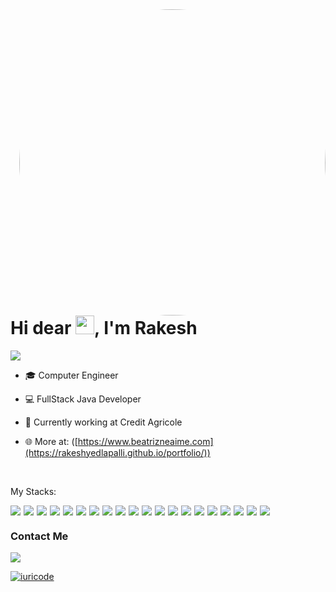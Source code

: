 <img align="right" height="490em" style="border-radius: 50% !important;" src="https://github.com/user-attachments/assets/8998c99e-2fb5-4ba1-9c2f-2c318d3f11b8"/>

<h1 align="left">
  Hi dear <img src="https://raw.githubusercontent.com/kaueMarques/kaueMarques/master/hi.gif" width="30px"/>, I'm Rakesh
</h1>

<p align="left">
  <img src="https://komarev.com/ghpvc/?username=BeatrizNeaime&color=05122A" alt"Profile Views" /> 
</p>

- 🎓 Computer Engineer

- 💻 FullStack Java Developer

- 🚀 Currently working at Credit Agricole

- 🌐 More at: ([https://www.beatrizneaime.com](https://rakeshyedlapalli.github.io/portfolio/))

<br>

<p>
  My Stacks:
</p>

<div style="display: flex; gap: 5px">
  <img src="https://img.shields.io/badge/Java-05122A?logo=java"/>
  <img src="https://img.shields.io/badge/Angular-05122A?logo=Angular"/>
  <img src="https://img.shields.io/badge/React-05122A?logo=React"/>
<img src="https://img.shields.io/badge/JavaScript-05122A?logo=javascript"/>
<img src="https://img.shields.io/badge/HTML5-05122A?logo=html5"/>
<img src="https://img.shields.io/badge/CSS3-05122A?logo=css3"/>
<img src="https://img.shields.io/badge/SpringBoot-05122A?logo=springboot"/>
  <img src="https://img.shields.io/badge/MicroServices-05122A?logo=Microservices"/>
  <img src="https://img.shields.io/badge/Hibernate-05122A?logo=Hibernate"/>
  <img src="https://img.shields.io/badge/Kafka-05122A?logo=kafka"/>
  <img src="https://img.shields.io/badge/Azure-05122A?logo=Azure"/>
  <img src="https://img.shields.io/badge/Docker-05122A?logo=Docker"/>
  <img src="https://img.shields.io/badge/Kubernetes-05122A?logo=kubernetes"/>
  <img src="https://img.shields.io/badge/Jenkins-05122A?logo=Jenkins"/>
  <img src="https://img.shields.io/badge/ArgoCD-05122A?logo=ArgoCD"/>
<img src="https://img.shields.io/badge/NodeJS-05122A?logo=nodedotjs"/>
<img src="https://img.shields.io/badge/Postgres-05122A?logo=postgres"/>
<img src="https://img.shields.io/badge/MongoDB-05122A?logo=mongodb"/>
<img src="https://img.shields.io/badge/Maven-05122A?logo=maven"/>
<img src="https://img.shields.io/badge/Gradle-05122A?logo=gradle"/>
</div>

<h3>
  Contact Me
</h3>

<a href="https://www.linkedin.com/in/rakeshyedlapalli/" target="_blank">
  <img src="https://img.shields.io/badge/Rakesh Yedlapall-05122A?logo=linkedin"/>
</a>

[![iuricode](https://github-readme-stats.vercel.app/api/top-langs/?username=RakeshYedlapalli&hide=html&layout=compact&theme=dracula)](https://github.com/anuraghazra/github-readme-stats)
